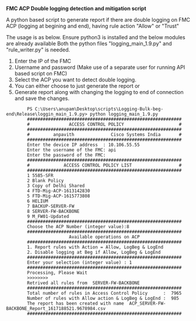 **FMC ACP Double logging detection and mitigation script**

A python based script to generate report if there are double logging on FMC ACP (logging at begining and end), having rule action "Allow" or "Trust"

The usage is as below.
Ensure python3 is installed and the below modules are already available 
Both the python files "logging_main_1.9.py" and "rule_writer.py" is needed.

1. Enter the IP of the FMC
2. Username and password (Make use of a separate user for running API based script on FMC)
3. Select the ACP you want to detect double logging.
4. You can either choose to just generate the report or 
5. Generate report along with changing the logging  to end of connection and save the changes. 

```
        PS C:\Users\anupam\Desktop\scripts\Logging-Bulk-beg-end\Release\loggin_main_1.9.py> python logging_main_1.9.py
        ###########################################################
        #               ACCESS CONTROL POLICY                     #
        ###########################################################
        #         anpavith              Cisco Systems India       #
        ###########################################################
        Enter the device IP address  : 10.106.55.55
        Enter the username of the FMC: api
        Enter the password of the FMC:
        ###########################################################
        #             ACCESS CONTROL POLICY LIST                  #
        ###########################################################
        1 5585-SFR
        2 Blank Policy
        3 Copy of Delhi Shared
        4 FTD-Mig-ACP-1613142830
        5 FTD-Mig-ACP-1615773808
        6 HELIUM
        7 BACKUP-SERVER-FW
        8 SERVER-FW-BACKBONE
        9 M_FW01-Updated
        ###########################################################
        Choose the ACP Number (integer value):8
        ###########################################################
                        Available operations on ACP
        ###########################################################
        1. Report rules with Action = Allow, LogBeg & LogEnd
        2. Disable logging at Beg if Allow, LogBeg & LogEnd
        ###########################################################
        Enter your selection (integer value) : 1
        ###########################################################
        Processing, Please Wait
        >>>>>>>>
        Retrived all rules from  SERVER-FW-BACKBONE
        ###########################################################
        Total number of rules in Access Control Policy      :  7965
        Number of rules with Allow action & LogBeg & LogEnd :  985
        The report has been created with name  ACP_SERVER-FW-BACKBONE_Report_1617188521.9678984.csv
        ###########################################################
```
